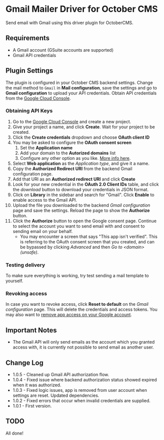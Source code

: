 # Gmail Mailer Driver for October CMS

Send email with Gmail using this driver plugin for OctoberCMS.

## Requirements

* A Gmail account (GSuite accounts are supported)
* Gmail API credentials

## Plugin Settings

The plugin is configured in your October CMS backend settings. Change the mail method to ``Gmail`` in **Mail configuration**, save the settings and go to **Gmail configuration** to upload your API credentials. Obtain API credentials from the [Google Cloud Console](https://console.cloud.google.com/apis/credentials).

### Obtaining API Keys
1. Go to the [Google Cloud Console](https://console.cloud.google.com/apis/credentials) and create a new project.
2. Give your project a name, and click **Create**. Wait for your project to be created.
3. Click the **Create credentials** dropdown and choose **OAuth client ID**
4. You may be asked to configure the **OAuth consent screen**
    1. Set the **Application name**
    2. Add your domain to the **Autorized domains** list
    3. Configure any other option as you like. [More info here](https://support.google.com/cloud/answer/6158849).
5. Select **Web application** as the *Application type*, and give it a name.
6. Copy the **Authorized Redirect URI** from the backend Gmail configuration page.
7. Add that URI as an **Authorized redirect URI** and click **Create**
8. Look for your new credential in the **OAuth 2.0 Client IDs** table, and click the *download* button to download your credentials in JSON format.
9. Click on **Library** in the sidebar and search for "Gmail". Click **Enable** to enable access to the Gmail API.
10. Upload the file you downloaded to the backend *Gmail configuration* page and save the settings. Reload the page to show the **Authorize** button.
11. Click the **Authorize** button to open the Google consent page. Continue to select the account you want to send email with and consent to sending email on your behalf.
    * You may encounter a screen that says "This app isn't verified". This is referring to the OAuth consent screen that you created, and can be bypassed by clicking *Advanced* and then *Go to \<domain\> (unsafe)*.

### Testing delivery
To make sure everything is working, try test sending a mail template to yourself.

### Revoking access
In case you want to revoke access, click **Reset to default** on the *Gmail configuration* page. This will delete the credentials and access tokens. You may also want to [remove app access on your Google account](https://support.google.com/accounts/answer/3466521).

## Important Notes
* The Gmail API will only send emails as the account which you granted access with, it is currently not possible to send email as another user.

## Change Log

* 1.0.5 - Cleaned up Gmail API authorization flow.
* 1.0.4 - Fixed issue where backend authorization status showed expired when it was authorized.
* 1.0.3 - Fixed logic issues, app is removed from user account when settings are reset. Updated dependencies.
* 1.0.2 - Fixed errors that occur when invalid credentials are supplied.
* 1.0.1 - First version.

## TODO

All done!
